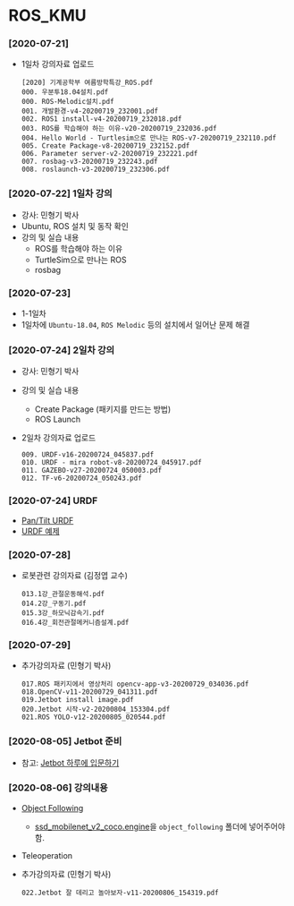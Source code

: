 # ROS_KMU

### [2020-07-21]

*   1일차 강의자료 업로드
	```
	[2020] 기계공학부 여름방학특강_ROS.pdf
	000. 우분투18.04설치.pdf
	000. ROS-Melodic설치.pdf
	001. 개발환경-v4-20200719_232001.pdf
	002. ROS1 install-v4-20200719_232018.pdf
	003. ROS를 학습해야 하는 이유-v20-20200719_232036.pdf
	004. Hello World - Turtlesim으로 만나는 ROS-v7-20200719_232110.pdf
	005. Create Package-v8-20200719_232152.pdf
	006. Parameter server-v2-20200719_232221.pdf
	007. rosbag-v3-20200719_232243.pdf
	008. roslaunch-v3-20200719_232306.pdf
	```

### [2020-07-22] 1일차 강의

* 강사: 민형기 박사
* Ubuntu, ROS 설치 및 동작 확인
* 강의 및 실습 내용
  - ROS를 학습해야 하는 이유
  - TurtleSim으로 만나는 ROS
  - rosbag

### [2020-07-23]

* 1-1일차
* 1일차에 `Ubuntu-18.04`, `ROS Melodic` 등의 설치에서 일어난 문제 해결

### [2020-07-24] 2일차 강의

* 강사: 민형기 박사
* 강의 및 실습 내용
  - Create Package (패키지를 만드는 방법)
  - ROS Launch

 *  2일차 강의자료 업로드
	```
	009. URDF-v16-20200724_045837.pdf
	010. URDF - mira robot-v8-20200724_045917.pdf
	011. GAZEBO-v27-20200724_050003.pdf
	012. TF-v6-20200724_050243.pdf
	```

### [2020-07-24] URDF

* [Pan/Tilt URDF](https://pinkwink.kr/1007)
* [URDF 예제](https://github.com/PinkWink/urdf_exam)

### [2020-07-28]

* 로봇관련 강의자료 (김정엽 교수)
	```
	013.1강_관절운동해석.pdf
	014.2강_구동기.pdf
	015.3강_하모닉감속기.pdf
	016.4강_회전관절메커니즘설계.pdf
	```

### [2020-07-29]

* 추가강의자료 (민형기 박사)

	```
	017.ROS 패키지에서 영상처리 opencv-app-v3-20200729_034036.pdf	
	018.OpenCV-v11-20200729_041311.pdf
	019.Jetbot install image.pdf
	020.Jetbot 시작-v2-20200804_153304.pdf
	021.ROS YOLO-v12-20200805_020544.pdf
	```

### [2020-08-05] Jetbot 준비

* 참고: [Jetbot 하루에 입문하기](https://robertchoi.gitbook.io/jetbot/1)

### [2020-08-06] 강의내용

* [Object Following](https://robertchoi.gitbook.io/jetbot/4)
  * [ssd_mobilenet_v2_coco.engine](https://drive.google.com/open?id=1KjlDMRD8uhgQmQK-nC2CZGHFTbq4qQQH)을 `object_following` 폴더에 넣어주어야 함.
* Teleoperation

* 추가강의자료 (민형기 박사)
	```
	022.Jetbot 잘 데리고 놀아보자-v11-20200806_154319.pdf
	```

